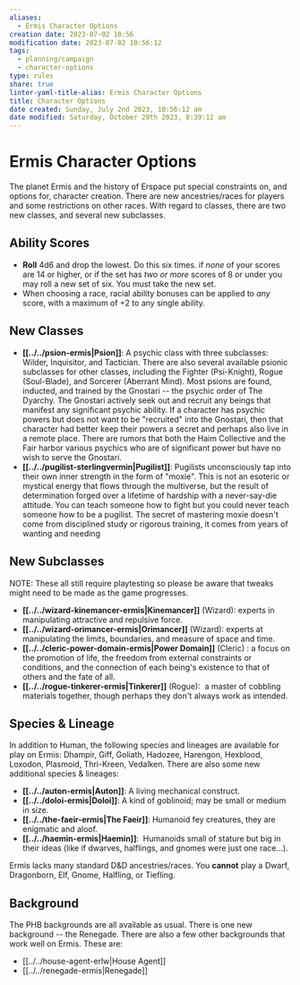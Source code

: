 ```yaml
---
aliases:
  - Ermis Character Options
creation date: 2023-07-02 10:56
modification date: 2023-07-02 10:56:12
tags:
  - planning/campaign
  - character-options
type: rules
share: true
linter-yaml-title-alias: Ermis Character Options
title: Character Options
date created: Sunday, July 2nd 2023, 10:56:12 am
date modified: Saturday, October 28th 2023, 8:39:12 am
---
```



# Ermis Character Options

<!-- The planet Ermis and the history of Erspace put special constraints on, and options for, character creation. There are new ancestries for players to choose from, and restrictions on other ancestries. With regard to classes, there is a new class -- the Psion -- and several new subclasses, all of which are specific to the history, culture, politics, and environment of Ermis. -->

The planet Ermis and the history of Erspace put special constraints on, and options for, character creation. There are new ancestries/races for players and some restrictions on other races. With regard to classes, there are two new classes, and several new subclasses. 

## Ability Scores

- **Roll** 4d6 and drop the lowest. Do this six times.  if *none* of your scores are 14 or higher,  or if the set has *two or more* scores of 8 or under you may roll a new set of six. You must take the new set. 
- When choosing a race, racial ability bonuses can be applied to *any* score, with a maximum of +2 to any single ability.

## New Classes

-  **[[../../psion-ermis|Psion]]**: A psychic class with three subclasses: Wilder, Inquisitor, and Tactician. There are also several available psionic subclasses for other classes, including the Fighter (Psi-Knight), Rogue (Soul-Blade), and Sorcerer (Aberrant Mind). Most psions are found, inducted, and trained by the Gnostari -- the psychic order of The Dyarchy. The Gnostari actively seek out and recruit any beings that manifest any significant psychic ability. If a character has psychic powers but does not want to be "recruited" into the Gnostari, then that character had better keep their powers a secret and perhaps also live in a remote place. There are rumors that both the Haim Collective and the Fair harbor various psychics who are of significant power but have no wish to serve the Gnostari.
- **[[../../pugilist-sterlingvermin|Pugilist]]**: Pugilists unconsciously tap into their own inner strength in the form of "moxie". This is not an esoteric or mystical energy that flows through the multiverse, but the result of determination forged over a lifetime of hardship with a never-say-die attitude. You can teach someone how to fight but you could never teach someone how to be a pugilist. The secret of mastering moxie doesn't come from disciplined study or rigorous training, it comes from years of wanting and needing

## New Subclasses

NOTE: These all still require playtesting so please be aware that tweaks might need to be made as the game progresses. 

- **[[../../wizard-kinemancer-ermis|Kinemancer]]** (Wizard): experts in manipulating attractive and repulsive force.
- **[[../../wizard-orimancer-ermis|Orimancer]]** (Wizard): experts at manipulating the limits, boundaries, and measure of space and time.
- **[[../../cleric-power-domain-ermis|Power Domain]]** (Cleric) : a focus on the promotion of life, the freedom from external constraints or conditions, and the connection of each being's existence to that of others and the fate of all.
- **[[../../rogue-tinkerer-ermis|Tinkerer]]** (Rogue):  a master of cobbling materials together, though perhaps they don't always work as intended.

## Species & Lineage

In addition to Human, the following species and lineages are available for play on Ermis: Dhampir, Giff, Goliath, Hadozee, Harengon, Hexblood, Loxodon, Plasmoid, Thri-Kreen, Vedalken. There are also some new additional species & lineages:

- **[[../../auton-ermis|Auton]]**: A living mechanical construct. 
- **[[../../doloi-ermis|Doloi]]**: A kind of goblinoid; may be small or medium in size. 
- **[[../../the-faeir-ermis|The Faeir]]**: Humanoid fey creatures, they are enigmatic and aloof.
- **[[../../haemin-ermis|Haemin]]**:   Humanoids small of stature but big in their ideas (like if dwarves, halflings, and gnomes were just one race…). 

Ermis lacks many standard D&D ancestries/races. You **cannot** play a Dwarf, Dragonborn, Elf, Gnome, Halfling, or Tiefling.

## Background

The PHB backgrounds are all available as usual. There is one new background -- the Renegade. There are also a few other backgrounds that work well on Ermis. These are: 

- [[../../house-agent-erlw|House Agent]]
- [[../../renegade-ermis|Renegade]]